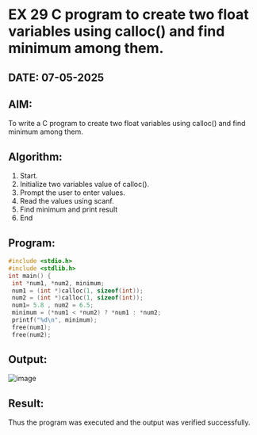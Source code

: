 # EX 29 C program to create two float variables using calloc() and find minimum among them.
## DATE: 07-05-2025
## AIM:
To write a C program to create two float variables using calloc() and find minimum among them.

## Algorithm:
1. Start.
2. Initialize two variables value of calloc().
3. Prompt the user to enter values.
4. Read the values using scanf.
5. Find minimum and print result
6. End   

## Program:
```c program
#include <stdio.h>
#include <stdlib.h>
int main() {
 int *num1, *num2, minimum;
 num1 = (int *)calloc(1, sizeof(int));
 num2 = (int *)calloc(1, sizeof(int));
 num1= 5.8 , num2 = 6.5;
 minimum = (*num1 < *num2) ? *num1 : *num2;
 printf("%d\n", minimum);
 free(num1);
 free(num2);
```

## Output:
![image](https://github.com/user-attachments/assets/9964ef99-9116-4486-8e09-5dc3c9c094cd)

## Result:
Thus the program was executed and the output was verified successfully.

